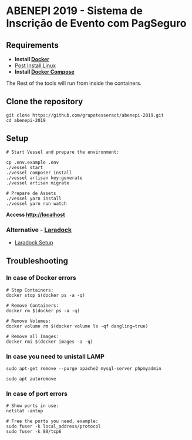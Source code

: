 # ABENEPI 2019 - Sistema de Inscrição de Evento com PagSeguro

## Requirements

- **Install [Docker](https://docs.docker.com/install/)**
- [Post Install Linux](https://docs.docker.com/install/linux/linux-postinstall/)
- **Install [Docker Compose](https://docs.docker.com/compose/install/)**

The Rest of the tools will run from inside the containers.

## Clone the repository

```
git clone https://github.com/grupotesseract/abenepi-2019.git
cd abenepi-2019
```

## Setup

```
# Start Vessel and prepare the environment:

cp .env.example .env
./vessel start
./vessel composer install
./vessel artisan key:generate
./vessel artisan migrate

# Prepare de Assets
./vessel yarn install
./vessel yarn run watch
```

**Access [http://localhost](http://localhost)**

### Alternative - [Laradock](https://laradock.io)

- [Laradock Setup](https://laradock.io/getting-started/#A1)

## Troubleshooting

### In case of Docker errors

```
# Stop Containers:
docker stop $(docker ps -a -q)

# Remove Containers:
docker rm $(docker ps -a -q)

# Remove Volumes:
docker volume rm $(docker volume ls -qf dangling=true)

# Remove all Images:
docker rmi $(docker images -a -q)
```

### In case you need to unistall LAMP

```
sudo apt-get remove --purge apache2 mysql-server phpmyadmin

sudo apt autoremove
```

### In case of port errors

```
# Show ports in use:
netstat -antup

# Free the ports you need, example:
sudo fuser -k local_address/protocol
sudo fuser -k 80/tcp6
```